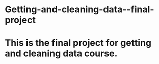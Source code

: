 # Getting-and-cleaning-data--final-project
# This is the final project for getting and cleaning data course.
